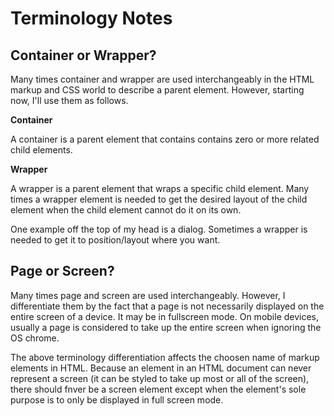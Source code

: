 # Terminology Notes


## Container or Wrapper?

Many times container and wrapper are used interchangeably in the HTML markup and
CSS world to describe a parent element.  However, starting now, I'll use them as
follows.

**Container**

A container is a parent element that contains contains zero or more related
child elements.

**Wrapper**

A wrapper is a parent element that wraps a specific child element.  Many times
a wrapper element is needed to get the desired layout of the child element when
the child element cannot do it on its own.

One example off the top of my head is a dialog.  Sometimes a wrapper is needed
to get it to position/layout where you want.


## Page or Screen?

Many times page and screen are used interchangeably.  However, I differentiate
them by the fact that a page is not necessarily displayed on the entire screen
of a device.  It may be in fullscreen mode.  On mobile devices, usually a page
is considered to take up the entire screen when ignoring the OS chrome.

The above terminology differentiation affects the choosen name of markup
elements in HTML.  Because an element in an HTML document can never represent a
screen (it can be styled to take up most or all of the screen), there should
fnver be a screen element except when the element's sole purpose is to only be
displayed in full screen mode.
